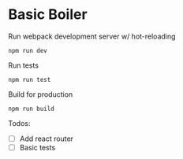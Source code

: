 # Basic Boiler
Run webpack development server w/ hot-reloading
```
npm run dev
```

Run tests
```
npm run test
```

Build for production
```
npm run build
```

Todos:
- [ ] Add react router
- [ ] Basic tests